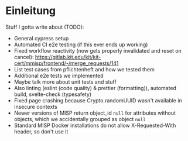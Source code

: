 # Einleitung

Stuff I gotta write about (TODO):

- General cypress setup
- Automated CI e2e testing (if this ever ends up working)
- Fixed workflow reactivity (now gets properly invalidated and reset on cancel): https://gitlab.kit.edu/kit/kit-cert/mmisp/frontend/-/merge_requests/141
- List test cases from pflichtenheft and how we tested them
- Additional e2e tests we implemented
- Maybe talk more about unit tests and stuff
- Also linting (eslint (code quality) & prettier (formatting)), automated build, svelte-check (typesafety)
- Fixed page crashing because Crypto.randomUUID wasn't available in insecure contexts
- Newer versions of MISP return object_id `null` for attributes without objects, which we accidentally grouped as object `null`
- Standard MISP Docker installations do not allow X-Requested-With header, so don't use it

